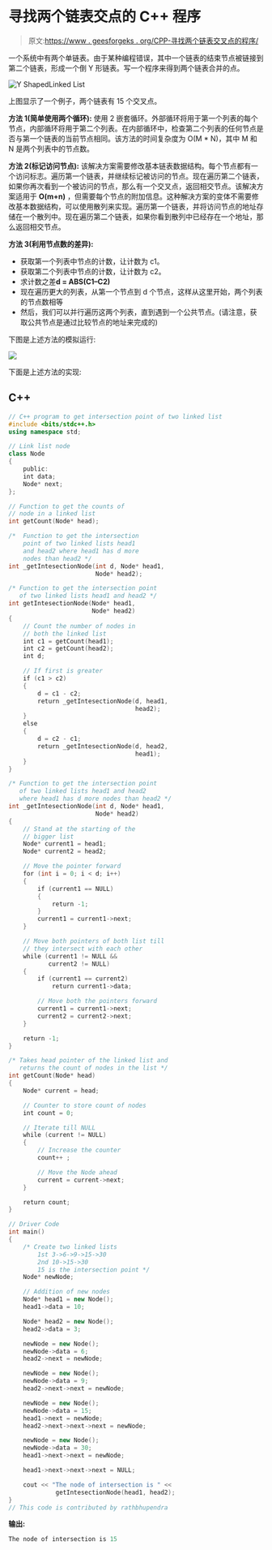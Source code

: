 # 寻找两个链表交点的 C++ 程序

> 原文:[https://www . geesforgeks . org/CPP-寻找两个链表交叉点的程序/](https://www.geeksforgeeks.org/cpp-program-for-finding-intersection-point-of-two-linked-lists/)

一个系统中有两个单链表。由于某种编程错误，其中一个链表的结束节点被链接到第二个链表，形成一个倒 Y 形链表。写一个程序来得到两个链表合并的点。

![Y ShapedLinked List](img/ab40c195e60241fe31989a627ddf41fc.png)

上图显示了一个例子，两个链表有 15 个交叉点。

**方法 1(简单使用两个循环):**
使用 2 嵌套循环。外部循环将用于第一个列表的每个节点，内部循环将用于第二个列表。在内部循环中，检查第二个列表的任何节点是否与第一个链表的当前节点相同。该方法的时间复杂度为 O(M * N)，其中 M 和 N 是两个列表中的节点数。

**方法 2(标记访问节点):**
该解决方案需要修改基本链表数据结构。每个节点都有一个访问标志。遍历第一个链表，并继续标记被访问的节点。现在遍历第二个链表，如果你再次看到一个被访问的节点，那么有一个交叉点，返回相交节点。该解决方案适用于 **O(m+n)** ，但需要每个节点的附加信息。这种解决方案的变体不需要修改基本数据结构，可以使用散列来实现。遍历第一个链表，并将访问节点的地址存储在一个散列中。现在遍历第二个链表，如果你看到散列中已经存在一个地址，那么返回相交节点。

**方法 3(利用节点数的差异):**

*   获取第一个列表中节点的计数，让计数为 c1。
*   获取第二个列表中节点的计数，让计数为 c2。
*   求计数之差**d = ABS(C1–C2)**
*   现在遍历更大的列表，从第一个节点到 d 个节点，这样从这里开始，两个列表的节点数相等
*   然后，我们可以并行遍历这两个列表，直到遇到一个公共节点。(请注意，获取公共节点是通过比较节点的地址来完成的)

下图是上述方法的模拟运行:

![](img/80d078e00182b28dfd0e2c284e5b12c1.png)

下面是上述方法的实现:

## C++

```cpp
// C++ program to get intersection point of two linked list
#include <bits/stdc++.h>
using namespace std;

// Link list node 
class Node 
{
    public:
    int data;
    Node* next;
};

// Function to get the counts of 
// node in a linked list 
int getCount(Node* head);

/*  Function to get the intersection 
    point of two linked lists head1 
    and head2 where head1 has d more 
    nodes than head2 */
int _getIntesectionNode(int d, Node* head1,
                        Node* head2);

/* Function to get the intersection point 
   of two linked lists head1 and head2 */
int getIntesectionNode(Node* head1, 
                       Node* head2)
{
    // Count the number of nodes in
    // both the linked list
    int c1 = getCount(head1);
    int c2 = getCount(head2);
    int d;

    // If first is greater
    if (c1 > c2) 
    {
        d = c1 - c2;
        return _getIntesectionNode(d, head1,
                                   head2);
    }
    else 
    {
        d = c2 - c1;
        return _getIntesectionNode(d, head2, 
                                   head1);
    }
}

/* Function to get the intersection point 
   of two linked lists head1 and head2 
   where head1 has d more nodes than head2 */
int _getIntesectionNode(int d, Node* head1, 
                        Node* head2)
{
    // Stand at the starting of the 
    // bigger list
    Node* current1 = head1;
    Node* current2 = head2;

    // Move the pointer forward
    for (int i = 0; i < d; i++) 
    {
        if (current1 == NULL) 
        {
            return -1;
        }
        current1 = current1->next;
    }

    // Move both pointers of both list till 
    // they intersect with each other
    while (current1 != NULL && 
           current2 != NULL) 
    {
        if (current1 == current2)
            return current1->data;

        // Move both the pointers forward
        current1 = current1->next;
        current2 = current2->next;
    }

    return -1;
}

/* Takes head pointer of the linked list and 
   returns the count of nodes in the list */
int getCount(Node* head)
{
    Node* current = head;

    // Counter to store count of nodes
    int count = 0;

    // Iterate till NULL
    while (current != NULL) 
    {
        // Increase the counter
        count++ ;

        // Move the Node ahead
        current = current->next;
    }

    return count;
}

// Driver Code
int main()
{
    /* Create two linked lists     
        1st 3->6->9->15->30 
        2nd 10->15->30     
        15 is the intersection point */
    Node* newNode;

    // Addition of new nodes
    Node* head1 = new Node();
    head1->data = 10;

    Node* head2 = new Node();
    head2->data = 3;

    newNode = new Node();
    newNode->data = 6;
    head2->next = newNode;

    newNode = new Node();
    newNode->data = 9;
    head2->next->next = newNode;

    newNode = new Node();
    newNode->data = 15;
    head1->next = newNode;
    head2->next->next->next = newNode;

    newNode = new Node();
    newNode->data = 30;
    head1->next->next = newNode;

    head1->next->next->next = NULL;

    cout << "The node of intersection is " << 
             getIntesectionNode(head1, head2);
}
// This code is contributed by rathbhupendra
```

**输出:**

```cpp
The node of intersection is 15
```